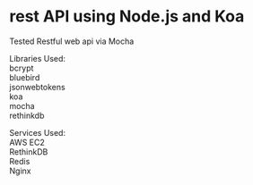 # rest API using Node.js and Koa

Tested Restful web api via Mocha

Libraries Used:  
bcrypt   
bluebird   
jsonwebtokens   
koa   
mocha   
rethinkdb    

Services Used:    
AWS EC2   
RethinkDB   
Redis   
Nginx   
